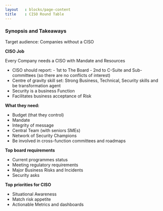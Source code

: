 ```yaml
---
layout   : blocks/page-content
title    : CISO Round Table
---
```


### Synopsis and Takeaways

Target audience:  Companies without a CISO

**CISO Job**

Every Company needs a CISO with Mandate and Resources

 - CISO should report:
       - 1st to The Board
       - 2nd to C-Suite and Sub-committees (so there are no conflicts of interest)
 - Centre of gravity skill set: Strong Business, Technical, Security skills and be transformation agent
 - Security is a business Function
 - Facilitates business acceptance of Risk



**What they need:**

  - Budget (that they control)
  - Mandate
  - Integrity of message
  - Central Team (with seniors SMEs)
  - Network of Security Champions
  - Be involved in cross-function committees and roadmaps

**Top board requirements**

 - Current programmes status
 - Meeting regulatory requirements
 - Major Business Risks and Incidents
 - Security asks

**Top priorities for CISO**

 - Situational Awareness
 - Match risk appetite
 - Actionable Metrics and dashboards